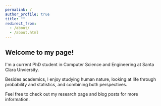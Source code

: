 ```yaml
---
permalink: /
author_profile: true
title: ""
redirect_from: 
  - /about/
  - /about.html
---
```


## Welcome to my page! 

I'm a current PhD student in Computer Science and Engineering at Santa Clara Unviersity.

Besides academics, I enjoy studying human nature, looking at life through probability and statistics, and combining both perspectives.

Feel free to check out my research page and blog posts for more information.

